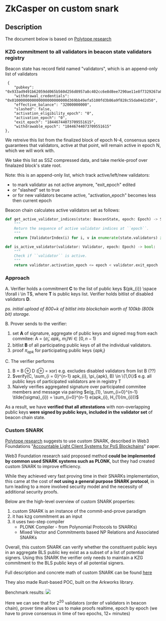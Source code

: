 # ZkCasper on custom snark

## Description

The document below is based on [Polytope research](https://research.polytope.technology/zkcasper#18b08383b7cb4500ac1cfc12c405c0a9)


### KZG commitment to all validators in beacon state validators registry

Beacon state has record field named "validators", which is an append-only list of validators

```jsonld
 { 
    "pubkey": "0x933ad9491b62059dd065b560d256d8957a8c402cc6e8d8ee7290ae11e8f7329267a8811c397529dac52ae1342ba58c95",
    "withdrawal_credentials": "0x0100000000000000000000000d369bb49efa5100fd3b86a9f828c55da04d2d50",
    "effective_balance": "32000000000",
    "slashed": false,
    "activation_eligibility_epoch": "0",
    "activation_epoch": "0",
    "exit_epoch": "18446744073709551615",
    "withdrawable_epoch": "18446744073709551615"
},
```

We retreive this list from the finalized block of epoch N-4, consensus specs guarantees that validators, active at that point, will remain active in epoch N, which we will work with.


We take this list as SSZ compressed data, and take merkle-proof over finalazed block's state root.

Note: this is an append-only list, which track active/left/new validators:
* to mark validator as not active anymore, "exit_epoch" edited
* or "slashed" set to true
* or for new validators became active, "activation_epoch" becomes less then current epoch

Beacon chain calculates active validators set as follows: 

```python
def get_active_validator_indices(state: BeaconState, epoch: Epoch) -> Sequence[ValidatorIndex]:
    """
    Return the sequence of active validator indices at ``epoch``.
    """
    return [ValidatorIndex(i) for i, v in enumerate(state.validators) if is_active_validator(v, epoch)]
```

```python
def is_active_validator(validator: Validator, epoch: Epoch) -> bool:
    """
    Check if ``validator`` is active.
    """
    return validator.activation_epoch <= epoch < validator.exit_epoch
```


### Approach

A. Verifier holds a commitment **C** to the list of public keys ${pk_{i}} \space \forall i \in T$, where **T** is public keys list.
Verifier holds bitlist of disabled validators **D**.

*ps. initial upload of 800+k of bitlist into blockchain worth of 100kb (800k bit) storage.*

B. Prover sends to the verifier:
1. set **A** of signature, aggregate of public keys and signed msg from each commitee:
A = ($\tilde{\sigma}_{i}$, $apk_{i}$, $m_{i}) \forall i \in [0, n-1)$
2. bitlist **B** of all participating public keys of all the individual validators.
3. proof $\pi_{apk}$ for participating public keys {$apk_{i}$}

C. The verifier performs 
1. B = B &oplus; D (&oplus; = xor) e.g. excludes disabled validators from list B (??)
2. $verify(C, \sum_{i = 0}^{n-1} apk_{i}, \pi_{apk}, B) \in \{1,0\}$ e.g. all public keys of participated validators are in registry T
3. Naively verifies aggregated signature over participated commitee members and message via pairing $e(g_{1}, \sum_{i=0}^{n-1} \tilde{\sigma}_{i}) = \sum_{i=0}^{n-1} e(apk_{i}, H_{1}(m_{i}))$


As a result, we have **verified that all attestations** with non-overlapping public keys **were signed by public keys, included in the validator set** of beacon chain state.

### Custom SNARK

[Polytope research](https://research.polytope.technology/zkcasper#18b08383b7cb4500ac1cfc12c405c0a9) suggests to use custom SNARK, described in Web3 Foundations "[Accountable Light Client Systems for PoS Blockchains](https://eprint.iacr.org/2022/1205.pdf)" paper.

Web3 Foundation research said proposed method **could be implemented by common used SNARK systems such as PLONK**, but they had created custom SNARK to improve efficiency.

While they achieved very fast proving time in their SNARKs implementation, this came at
the cost of **not using a general purpose SNARK protocol**, in turn leading to a more involved security
model and the necessity of additional security proofs.

Below are the high-level overview of custom SNARK properties:

1. custom SNARK is an instance of the commit-and-prove paradigm
2. it has kzg commitment as an input
3. it uses two-step compiler
    * PLONK Compiler - from Polynomial Protocols to SNARKs)
    * Mixed Vector and Commitments based NP Relations and Associated SNARKs

Overall, this custom SNARK can verify whether the constituent public keys in an aggregate BLS public key exist as a subset of a list of potential signers. Using this SNARK the verifier only needs to maintain a KZG commitment to the BLS public keys of all potential signers.

Full description and concrete math of custom SNARK can be found [here](https://eprint.iacr.org/2022/1205.pdf)

They also made Rust-based POC, built on the Arkworks library.

Benchmark results:
![](https://hackmd.io/_uploads/Hy1OfvCGa.png)

Here we can see that for $2^{20}$ validators (order of validators in beacon chain), prover time allows us to make proofs realtime, epoch by epoch (we have to prove consensus in time of two epochs, 12+ minutes)

